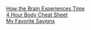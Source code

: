 [How the Brain Experiences Time](https://neurosciencenews.com/time-perception-9771/)  
[4 Hour Body Cheat Sheet](http://4hourcheat.s3.amazonaws.com/4%20Hour%20Body%20Cheat%20Sheet.pdf)  
[My Favorite Sayigns](http://web.stanford.edu/~ouster/cgi-bin/sayings.php)  
